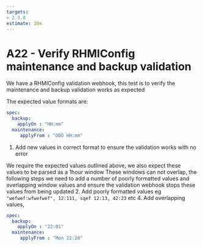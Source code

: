 ```yaml
---
targets:
- 2.3.0
estimate: 30m
---
```


# A22 - Verify RHMIConfig maintenance and backup validation
We have a RHMIConfig validation webhook, this test is to verify the maintenance and backup validation works as expected

The expected value formats are:
```yaml
spec:
  backup: 
    applyOn : "HH:mm"
  maintenance: 
     applyFrom : "DDD HH:mm"
```

1. Add new values in correct format to ensure the validation works with no error

We require the expected values outlined above, we also expect these values to be parsed as a 1hour window
These windows can not overlap, the following steps we need to add a number of poorly formatted values and overlapping window values and ensure 
the validation webhook stops these values from being updated
2. Add poorly formatted values eg `"wefwef:wfwefwef", 12:111, sqef 12:13, 42:23` etc
4. Add overlapping values,
```yaml
spec:
  backup: 
    applyOn : "22:01"
  maintenance: 
     applyFrom : "Mon 22:20"
```

